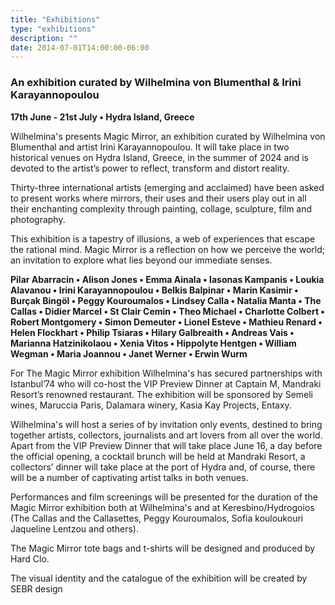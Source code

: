 ```yaml
---
title: "Exhibitions"
type: "exhibitions"
description: ""
date: 2014-07-01T14:00:00-06:00
---
```


### An exhibition curated by Wilhelmina von Blumenthal &   Irini Karayannopoulou

**17th June - 21st July • Hydra Island, Greece**

Wilhelmina's presents Magic Mirror, an exhibition curated by Wilhelmina von Blumenthal and artist Irini Karayannopoulou. It will take place in two historical
venues on Hydra Island, Greece, in the summer of 2024 and is devoted to the artist’s
power to reflect, transform and distort reality.

Thirty-three international artists (emerging and acclaimed) have been asked to present works where mirrors, their uses and their users play out in all their enchanting complexity through painting, collage, sculpture, film and photography.

This exhibition is a tapestry of illusions, a web of experiences that escape the
rational mind. Magic Mirror is a reflection on how we perceive the world; an invitation
to explore what lies beyond our immediate senses.

**Pilar Abarracin • Alison Jones • Emma Ainala • Iasonas Kampanis • Loukia Alavanou • Irini Karayannopoulou • Belkis Balpinar • Marin Kasimir • Burçak Bingöl • Peggy Kouroumalos • Lindsey Calla • Natalia Manta • The Callas • Didier Marcel • St Clair Cemin • Theo Michael • Charlotte Colbert • Robert Montgomery • Simon Demeuter • Lionel Esteve • Mathieu Renard • Helen Flockhart • Philip Tsiaras • Hilary Galbreaith • Andreas Vais • Marianna Hatzinikolaou • Xenia Vitos • Hippolyte Hentgen • William Wegman • Maria Joannou • Janet Werner • Erwin Wurm**

 For The Magic Mirror exhibition Wilhelmina's has secured partnerships
 with Istanbul’74 who will co-host the VIP Preview Dinner at Captain M, Mandraki
 Resort’s renowned restaurant. The exhibition will be sponsored by Semeli wines,
 Maruccia Paris, Dalamara winery, Kasia Kay Projects, Entaxy.

 Wilhelmina's will host a series of by invitation only events, destined to
 bring together artists, collectors, journalists and art lovers from all over the world.
 Apart from the VIP Preview Dinner that will take place June 16, a day before the official
 opening, a cocktail brunch will be held at Mandraki Resort, a collectors’ dinner will
 take place at the port of Hydra and, of course, there will be a number of captivating
 artist talks in both venues.

 Performances and film screenings will be presented for the duration of the Magic
Mirror exhibition both at Wilhelmina's and at Keresbino/Hydrogoios
(The Callas and the Callasettes, Peggy Kouroumalos, Sofia kouloukouri Jaqueline
Lentzou  and others).

The Magic Mirror tote bags and t-shirts will be designed and produced by Hard Clo.

The visual identity and the catalogue of the exhibition will be created by SEBR design
